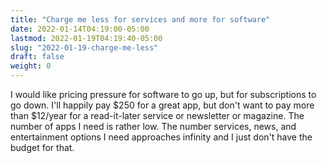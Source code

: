 ```yaml
---
title: "Charge me less for services and more for software"
date: 2022-01-14T04:19:00-05:00
lastmod: 2022-01-19T04:19:40-05:00
slug: "2022-01-19-charge-me-less"
draft: false
weight: 0
---
```


I would like pricing pressure for software to go up, but for subscriptions to go down. I'll happily pay $250 for a great app, but don't want to pay more than $12/year for a read-it-later service or newsletter or magazine. The number of apps I need is rather low. The number services, news, and entertainment options I need approaches infinity and I just don't have the budget for that.

[//]: # "Exported with love from a post written in Org mode"
[//]: # "- https://github.com/kaushalmodi/ox-hugo"
